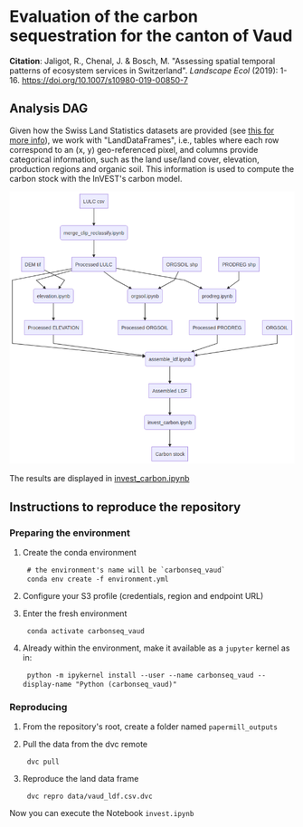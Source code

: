 # Evaluation of the carbon sequestration for the canton of Vaud

**Citation**: Jaligot, R., Chenal, J. & Bosch, M. "Assessing spatial temporal patterns of ecosystem services in Switzerland". *Landscape Ecol* (2019): 1-16. https://doi.org/10.1007/s10980-019-00850-7

## Analysis DAG

Given how the Swiss Land Statistics datasets are provided (see [this for more info](https://github.com/martibosch/swisslandstats-geopy)), we work with "LandDataFrames", i.e., tables where each row correspond to an (x, y) geo-referenced pixel, and columns provide categorical information, such as the land use/land cover, elevation, production regions and organic soil. This information is used to compute the carbon stock with the InVEST's carbon model.

![analysis-dag](analysis-dag.png)

The results are displayed in [invest_carbon.ipynb](https://github.com/martibosch/carbon-sequestration-vaud/blob/master/invest_carbon.ipynb)

## Instructions to reproduce the repository

### Preparing the environment

1. Create the conda environment

        # the environment's name will be `carbonseq_vaud`
        conda env create -f environment.yml

2. Configure your S3 profile (credentials, region and endpoint URL)

3. Enter the fresh environment

        conda activate carbonseq_vaud

4. Already within the environment, make it available as a `jupyter` kernel as in:

        python -m ipykernel install --user --name carbonseq_vaud --display-name "Python (carbonseq_vaud)"

### Reproducing

1. From the repository's root, create a folder named `papermill_outputs`

2. Pull the data from the dvc remote

        dvc pull
        
3. Reproduce the land data frame

        dvc repro data/vaud_ldf.csv.dvc
        
Now you can execute the Notebook `invest.ipynb`

